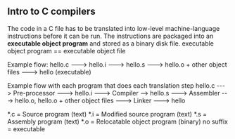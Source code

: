 ## Intro to C compilers

The code in a C file has to be translated into low-level machine-language instructions before it can be run. The instructions are packaged into an **executable object program** and stored as a binary disk file.
executable object program == executable object file

Example flow:
hello.c ---> hello.i ---> hello.s ---> hello.o + other object files ---> hello (executable)  

Example flow with each program that does each translation step
hello.c ---> Pre-processor ---> hello.i ---> Compiler --> hello.s ---> Assembler ---> hello.o, hello.o + other object files ---> Linker ---> hello

*.c = Source program (text)
*.i = Modified source program (text)
*.s = Assembly program (text)
*.o = Relocatable object program (binary)
no suffix = executable